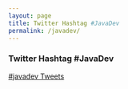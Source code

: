 ```yaml
---
layout: page
title: Twitter Hashtag #JavaDev
permalink: /javadev/
---
```





### Twitter Hashtag #JavaDev


<a class="twitter-timeline" href="https://twitter.com/hashtag/javadev" data-widget-id="644845215887585280">#javadev Tweets</a>
<script>!function(d,s,id){var js,fjs=d.getElementsByTagName(s)[0],p=/^http:/.test(d.location)?'http':'https';if(!d.getElementById(id)){js=d.createElement(s);js.id=id;js.src=p+"://platform.twitter.com/widgets.js";fjs.parentNode.insertBefore(js,fjs);}}(document,"script","twitter-wjs");</script>
